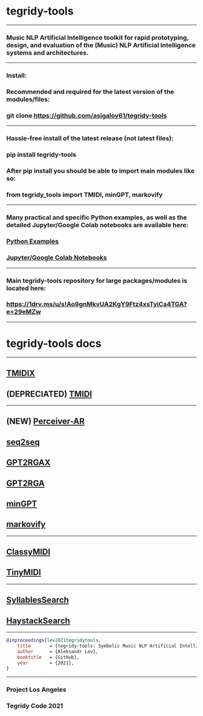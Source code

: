 # tegridy-tools

***

### Music NLP Artificial Intelligence toolkit for rapid prototyping, design, and evaluation of the (Music) NLP Artificial Intelligence systems and architectures.

***
### Install:

### Recommended and required for the latest version of the modules/files: 
### git clone https://github.com/asigalov61/tegridy-tools

***

### Hassle-free install of the latest release (not latest files): 

### pip install tegridy-tools

### After pip install you should be able to import main modules like so:

### from tegridy_tools import TMIDI, minGPT, markovify

***

### Many practical and specific Python examples, as well as the detailed Jupyter/Google Colab notebooks are available here:

### [Python Examples](https://github.com/asigalov61/tegridy-tools/tree/main/Examples)

### [Jupyter/Google Colab Notebooks](https://github.com/asigalov61/tegridy-tools/tree/main/tegridy-tools/notebooks)

***

### Main tegridy-tools repository for large packages/modules is located here:

### https://1drv.ms/u/s!Ao9gnMkvUA2KgY9Ftz4xsTyiCa4TGA?e=29eMZw

***

# tegridy-tools docs

***

## [TMIDIX](https://asigalov61.github.io/tegridy-tools/TMIDIX.html)

## (DEPRECIATED) [TMIDI](https://asigalov61.github.io/tegridy-tools/TMIDI.html)

***

## (NEW) [Perceiver-AR](https://asigalov61.github.io/tegridy-tools/Perceiver-AR.html)
## [seq2seq](https://asigalov61.github.io/tegridy-tools/seq2seq.html)
## [GPT2RGAX](https://asigalov61.github.io/tegridy-tools/GPT2RGAX.html)
## [GPT2RGA](https://asigalov61.github.io/tegridy-tools/GPT2RGA.html)
## [minGPT](https://asigalov61.github.io/tegridy-tools/minGPT.html)
## [markovify](https://asigalov61.github.io/tegridy-tools/markovify.html)

***

## [ClassyMIDI](https://asigalov61.github.io/tegridy-tools/ClassyMIDI.html)
## [TinyMIDI](https://asigalov61.github.io/tegridy-tools/TinyMIDI.html)

***

## [SyllablesSearch](https://asigalov61.github.io/tegridy-tools/SyllablesSearch.html)
## [HaystackSearch](https://asigalov61.github.io/tegridy-tools/HaystackSearch.html)

***

```bibtex
@inproceedings{lev2021tegridytools,
    title       = {tegridy-tools: Symbolic Music NLP Artificial Intelligence Toolkit},
    author      = {Aleksandr Lev},
    booktitle   = {GitHub},
    year        = {2021},
}
```
***

### Project Los Angeles

### Tegridy Code 2021
